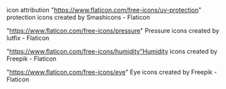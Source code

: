 icon attribution 
"https://www.flaticon.com/free-icons/uv-protection" 
protection icons created by Smashicons - Flaticon

"https://www.flaticon.com/free-icons/pressure" 
Pressure icons created by lutfix - Flaticon

"https://www.flaticon.com/free-icons/humidity"Humidity icons created by Freepik - Flaticon

"https://www.flaticon.com/free-icons/eye" Eye icons created by Freepik - Flaticon